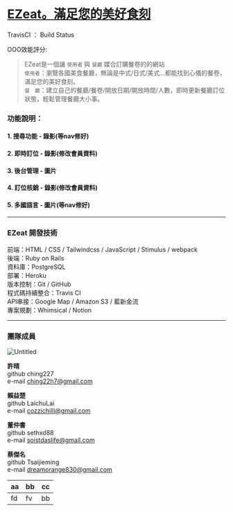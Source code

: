 # [EZeat。滿足您的美好食刻](https://ezeat888.com)

TravisCI ： Build Status

OOO效能評分: 

>EZeat是一個讓 `使用者` 與 `餐廳` 媒合訂購餐卷的的網站</br>
>`使用者`：瀏覽各國美食餐廳，無論是中式/日式/美式...都能找到心儀的餐卷，滿足您的美好食刻。</br>
>`餐　廳`：建立自己的餐廳/餐卷/開放日期/開放時間/人數，即時更新餐廳訂位狀態，輕鬆管理餐廳大小事。</br>



### 功能說明：

#### 1. 搜尋功能 - 錄影(等nav修好)
#### 2. 即時訂位 - 錄影(修改會員資料)
#### 3. 後台管理 - 圖片
#### 4. 訂位核銷 - 錄影(修改會員資料)
#### 5. 多國語言 - 圖片(等nav修好)

---

### EZeat 開發技術
前端：HTML / CSS / Tailwindcss / JavaScript / Stimulus / webpack </br>
後端：Ruby on Rails</br>
資料庫：PostgreSQL </br>
部署：Heroku </br>
版本控制：Git / GitHub </br>
程式碼持續整合：Travis CI</br>
API串接：Google Map / Amazon S3 / 藍新金流</br>
專案規劃：Whimsical / Notion </br>

---

### 團隊成員

![Untitled](https://user-images.githubusercontent.com/92966004/150060820-0338cd13-3262-4f03-a622-71b40a5ab4e4.png)

**許晴</br>**
github ching227</br>
e-mail ching22h7@gmail.com</br>

**賴益楚</br>**
github LaichuLai</br>
e-mail cozzichilli@gmail.com</br>

**董仲書</br>**
github sethxd88</br>
e-mail soistdaslife@gmail.com</br>

**蔡傑名</br>**
github Tsaijieming</br>
e-mail dreamorange830@gmail.com</br>

|aa|bb|cc|
|--|--|--|
|fd|fv|bb|

